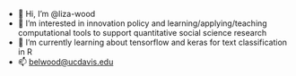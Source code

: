 - 👋 Hi, I’m @liza-wood
- 👀 I’m interested in innovation policy and learning/applying/teaching computational tools to support quantitative social science research
- 🌱 I’m currently learning about tensorflow and keras for text classification in R
- 📫 belwood@ucdavis.edu

<!---
liza-wood/liza-wood is a ✨ special ✨ repository because its `README.md` (this file) appears on your GitHub profile.
You can click the Preview link to take a look at your changes.
--->
